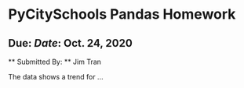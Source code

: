# PyCitySchools Pandas Homework
## Due: _Date_: Oct. 24, 2020
** Submitted By: ** Jim Tran

The data shows a trend for ...
